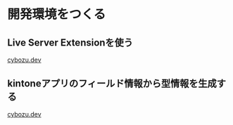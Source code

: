 # 開発環境をつくる

## Live Server Extensionを使う

[cybozu.dev](https://cybozu.dev/ja/kintone/tips/development/customize/development-know-how/use-visual-studio-code-live-server-extension/)

## kintoneアプリのフィールド情報から型情報を生成する

[cybozu.dev](https://cybozu.dev/ja/id/9d7aff6319d6de6a821d142d/#generate-information-of-type)
